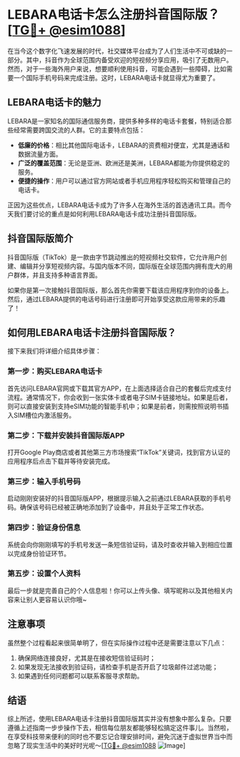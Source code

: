 # LEBARA电话卡怎么注册抖音国际版？[[TG💪+ @esim1088](https://t.me/s/esim1088)]

在当今这个数字化飞速发展的时代，社交媒体平台成为了人们生活中不可或缺的一部分。其中，抖音作为全球范围内备受欢迎的短视频分享应用，吸引了无数用户。然而，对于一些海外用户来说，想要顺利使用抖音，可能会遇到一些障碍，比如需要一个国际手机号码来完成注册。这时，LEBARA电话卡就显得尤为重要了。

## LEBARA电话卡的魅力

LEBARA是一家知名的国际通信服务商，提供多种多样的电话卡套餐，特别适合那些经常需要跨国交流的人群。它的主要特点包括：

- **低廉的价格**：相比其他国际电话卡，LEBARA的资费相对便宜，尤其是通话和数据流量方面。
- **广泛的覆盖范围**：无论是亚洲、欧洲还是美洲，LEBARA都能为你提供稳定的服务。
- **便捷的操作**：用户可以通过官方网站或者手机应用程序轻松购买和管理自己的电话卡。

正因为这些优点，LEBARA电话卡成为了许多人在海外生活的首选通讯工具。而今天我们要讨论的重点是如何利用LEBARA电话卡成功注册抖音国际版。

## 抖音国际版简介

抖音国际版（TikTok）是一款由字节跳动推出的短视频社交软件，它允许用户创建、编辑并分享短视频内容。与国内版本不同，国际版在全球范围内拥有庞大的用户群体，并且支持多种语言界面。

如果你是第一次接触抖音国际版，那么首先你需要下载该应用程序到你的设备上。然后，通过LEBARA提供的电话号码进行注册即可开始享受这款应用带来的乐趣了！

## 如何用LEBARA电话卡注册抖音国际版？

接下来我们将详细介绍具体步骤：

### 第一步：购买LEBARA电话卡

首先访问LEBARA官网或下载其官方APP，在上面选择适合自己的套餐后完成支付流程。通常情况下，你会收到一张实体卡或者电子SIM卡链接地址。如果是后者，则可以直接安装到支持eSIM功能的智能手机中；如果是前者，则需按照说明书插入SIM槽位内激活服务。

### 第二步：下载并安装抖音国际版APP

打开Google Play商店或者其他第三方市场搜索“TikTok”关键词，找到官方认证的应用程序后点击下载并等待安装完成。

### 第三步：输入手机号码

启动刚刚安装好的抖音国际版APP，根据提示输入之前通过LEBARA获取的手机号码。确保该号码已经被正确地添加到了设备中，并且处于正常工作状态。

### 第四步：验证身份信息

系统会向你刚刚填写的手机号发送一条短信验证码，请及时查收并输入到相应位置以完成身份验证环节。

### 第五步：设置个人资料

最后一步就是完善自己的个人信息啦！你可以上传头像、填写昵称以及其他相关内容来让别人更容易认识你哦~

## 注意事项

虽然整个过程看起来很简单明了，但在实际操作过程中还是需要注意以下几点：

1. 确保网络连接良好，尤其是在接收短信验证码时；
2. 如果发现无法接收到验证码，请检查手机是否开启了垃圾邮件过滤功能；
3. 如果遇到任何问题都可以联系客服寻求帮助。

## 结语

综上所述，使用LEBARA电话卡注册抖音国际版其实并没有想象中那么复杂。只要遵循上述指南一步步操作下去，相信每位朋友都能够轻松搞定这件事儿。当然啦，在享受科技带来便利的同时也不要忘记合理安排时间，避免沉迷于虚拟世界当中而忽略了现实生活中的美好时光呢～[[TG💪+ @esim1088](https://t.me/s/esim1088) ![Image](https://i.postimg.cc/4NQfJmqS/Snipaste-2025-05-13-00-14-12.png)]